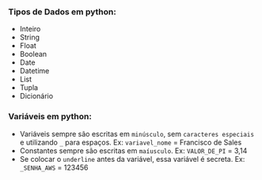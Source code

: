 ### **Tipos de Dados em python:**

- Inteiro
- String
- Float
- Boolean
- Date
- Datetime
- List
- Tupla
- Dicionário

### **Variáveis em python:**

- Variáveis sempre são escritas em `minúsculo`, sem `caracteres especiais` e utilizando `_` para espaços. Ex: `variavel_nome` = Francisco de Sales
- Constantes sempre são escritas em `maíusculo`. Ex: `VALOR_DE_PI` = 3,14
- Se colocar o `underline` antes da variável, essa variável é secreta. Ex: `_SENHA_AWS` = 123456